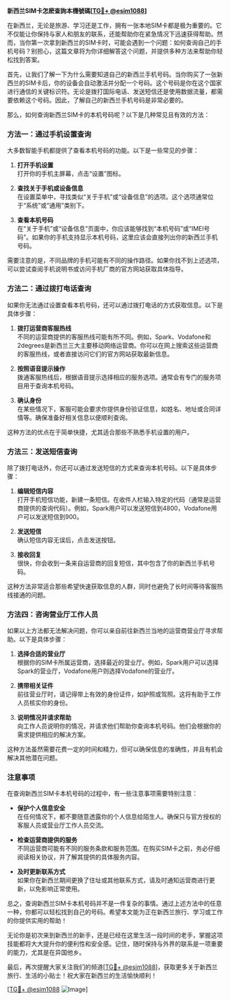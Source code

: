 **新西兰SIM卡怎麽查詢本機號碼[[TG💪+ @esim1088](https://t.me/s/esim1088)]**

在新西兰，无论是旅游、学习还是工作，拥有一张本地SIM卡都是极为重要的。它不仅能让你保持与家人和朋友的联系，还能帮助你在紧急情况下迅速获得帮助。然而，当你第一次拿到新西兰的SIM卡时，可能会遇到一个问题：如何查询自己的手机号码？别担心，这篇文章将为你详细解答这个问题，并提供多种方法来帮助你轻松找到答案。

首先，让我们了解一下为什么需要知道自己的新西兰手机号码。当你购买了一张新西兰的SIM卡后，你的设备会自动激活并分配一个号码。这个号码是你在这个国家进行通信的关键标识符。无论是拨打国际电话、发送短信还是使用数据流量，都需要依赖这个号码。因此，了解自己的新西兰手机号码是非常必要的。

那么，如何查询新西兰SIM卡的本机号码呢？以下是几种常见且有效的方法：

### 方法一：通过手机设置查询

大多数智能手机都提供了查看本机号码的功能。以下是一些常见的步骤：

1. **打开手机设置**  
   打开你的手机主屏幕，点击“设置”图标。

2. **查找关于手机或设备信息**  
   在设置菜单中，寻找类似“关于手机”或“设备信息”的选项。这个选项通常位于“系统”或“通用”类别下。

3. **查看本机号码**  
   在“关于手机”或“设备信息”页面中，你应该能够找到“本机号码”或“IMEI号码”。如果你的手机支持显示本机号码，这里应该会直接列出你的新西兰手机号码。

需要注意的是，不同品牌的手机可能有不同的操作路径。如果你找不到上述选项，可以尝试查阅手机说明书或访问手机厂商的官方网站获取具体指导。

### 方法二：通过拨打电话查询

如果你无法通过设置查看本机号码，还可以通过拨打电话的方式获取信息。以下是具体步骤：

1. **拨打运营商客服热线**  
   不同的运营商提供的客服热线可能有所不同。例如，Spark、Vodafone和2degrees是新西兰三大主要移动网络运营商。你可以在网上搜索这些运营商的客服热线，或者直接访问它们的官方网站获取最新信息。

2. **按照语音提示操作**  
   拨通客服热线后，根据语音提示选择相应的服务选项。通常会有专门的服务项目用于查询本机号码。

3. **确认身份**  
   在某些情况下，客服可能会要求你提供身份验证信息，如姓名、地址或合同详情等。确保准备好相关信息以便顺利查询。

这种方法的优点在于简单快捷，尤其适合那些不熟悉手机设置的用户。

### 方法三：发送短信查询

除了拨打电话外，你还可以通过发送短信的方式来查询本机号码。以下是具体步骤：

1. **编辑短信内容**  
   打开手机短信功能，新建一条短信。在收件人栏输入特定的代码（通常是运营商提供的查询代码）。例如，Spark用户可以发送短信到4800，Vodafone用户可以发送短信到900。

2. **发送短信**  
   确认短信内容无误后，点击发送按钮。

3. **接收回复**  
   很快，你会收到一条来自运营商的回复短信，其中包含了你的新西兰手机号码。

这种方法非常适合那些希望快速获取信息的人群，同时也避免了长时间等待客服热线接通的问题。

### 方法四：咨询营业厅工作人员

如果以上方法都无法解决问题，你可以亲自前往新西兰当地的运营商营业厅寻求帮助。以下是具体步骤：

1. **选择合适的营业厅**  
   根据你的SIM卡所属运营商，选择最近的营业厅。例如，Spark用户可以选择Spark的营业厅，Vodafone用户则选择Vodafone的营业厅。

2. **携带相关证件**  
   前往营业厅时，请记得带上有效的身份证件，如护照或驾照。这将有助于工作人员核实你的身份。

3. **说明情况并请求帮助**  
   向工作人员说明你的情况，并请求他们帮助你查询本机号码。他们会根据你的需求提供相应的解决方案。

这种方法虽然需要花费一定的时间和精力，但可以确保信息的准确性，并且有机会解决其他潜在问题。

### 注意事项

在查询新西兰SIM卡本机号码的过程中，有一些注意事项需要特别注意：

- **保护个人信息安全**  
  在任何情况下，都不要随意透露你的个人信息给陌生人。确保只与官方授权的客服人员或营业厅工作人员交流。

- **检查运营商提供的服务**  
  不同运营商可能有不同的服务条款和服务范围。在购买SIM卡之前，务必仔细阅读相关协议，并了解其提供的具体服务内容。

- **及时更新联系方式**  
  如果你在新西兰期间更换了住址或其他联系方式，请及时通知运营商进行更新，以免影响正常使用。

总之，查询新西兰SIM卡本机号码并不是一件复杂的事情。通过上述方法中的任意一种，你都可以轻松找到自己的号码。希望本文能为正在新西兰旅行、学习或工作的你提供实用的帮助！

无论你是初次来到新西兰的新手，还是已经在这里生活一段时间的老手，掌握这项技能都将大大提升你的便利性和安全感。记住，随时保持与外界的联系是一项重要的能力，尤其是在异国他乡。

最后，再次提醒大家关注我们的频道[[TG💪+ @esim1088](https://t.me/s/esim1088)]，获取更多关于新西兰旅行、生活的小贴士！祝大家在新西兰的生活愉快顺利！

[[TG💪+ @esim1088](https://t.me/s/esim1088) ![Image](https://i.postimg.cc/4NQfJmqS/Snipaste-2025-05-13-00-14-12.png)]